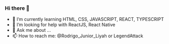### Hi there 👋

- 🌱 I’m currently learning HTML, CSS, JAVASCRIPT, REACT, TYPESCRIPT
- 🤔 I’m looking for help with ReactJS, React Native
- 💬 Ask me about ...
- 📫 How to reach me: @Rodrigo_Junior_Liyah or LegendAttack
